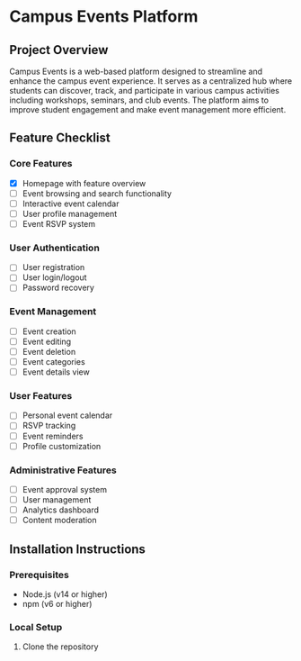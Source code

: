 # Campus Events Platform

## Project Overview
Campus Events is a web-based platform designed to streamline and enhance the campus event experience. It serves as a centralized hub where students can discover, track, and participate in various campus activities including workshops, seminars, and club events. The platform aims to improve student engagement and make event management more efficient.

## Feature Checklist

### Core Features
- [x] Homepage with feature overview
- [ ] Event browsing and search functionality
- [ ] Interactive event calendar
- [ ] User profile management
- [ ] Event RSVP system

### User Authentication
- [ ] User registration
- [ ] User login/logout
- [ ] Password recovery

### Event Management
- [ ] Event creation
- [ ] Event editing
- [ ] Event deletion
- [ ] Event categories
- [ ] Event details view

### User Features
- [ ] Personal event calendar
- [ ] RSVP tracking
- [ ] Event reminders
- [ ] Profile customization

### Administrative Features
- [ ] Event approval system
- [ ] User management
- [ ] Analytics dashboard
- [ ] Content moderation

## Installation Instructions

### Prerequisites
- Node.js (v14 or higher)
- npm (v6 or higher)

### Local Setup
1. Clone the repository
